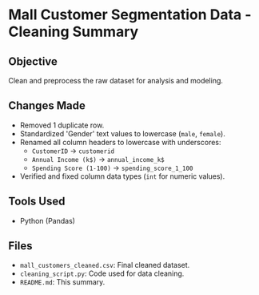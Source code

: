 # Mall Customer Segmentation Data - Cleaning Summary

## Objective
Clean and preprocess the raw dataset for analysis and modeling.

## Changes Made
- Removed 1 duplicate row.
- Standardized 'Gender' text values to lowercase (`male`, `female`).
- Renamed all column headers to lowercase with underscores:
  - `CustomerID` → `customerid`
  - `Annual Income (k$)` → `annual_income_k$`
  - `Spending Score (1-100)` → `spending_score_1_100`
- Verified and fixed column data types (`int` for numeric values).

## Tools Used
- Python (Pandas)

## Files
- `mall_customers_cleaned.csv`: Final cleaned dataset.
- `cleaning_script.py`: Code used for data cleaning.
- `README.md`: This summary.
